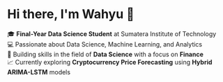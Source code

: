 # Hi there, I'm Wahyu 👋

🎓 **Final-Year Data Science Student** at Sumatera Institute of Technology  
💻 Passionate about Data Science, Machine Learning, and Analytics  
🚀 Building skills in the field of **Data Science** with a focus on **Finance**  
📈 Currently exploring **Cryptocurrency Price Forecasting** using **Hybrid ARIMA-LSTM** models
